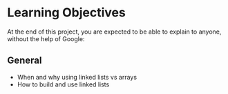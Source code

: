 # Learning Objectives
At the end of this project, you are expected to be able to explain to anyone, without the help of Google:

## General
* When and why using linked lists vs arrays
* How to build and use linked lists